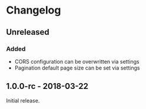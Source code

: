 Changelog
=========
## Unreleased
### Added
- CORS configuration can be overwritten via settings
- Pagination default page size can be set via settings

## 1.0.0-rc - 2018-03-22
Initial release.